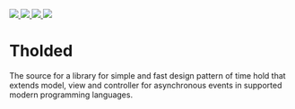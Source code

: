 <p>
 <a href="https://github.com/walberbeltrame/molded/releases" alt="Release notes">
  <img src="https://img.shields.io/github/v/tag/walberbeltrame/tholded.svg" />
 </a>
 <a href="https://github.com/walberbeltrame/tholded" alt="Language count">
  <img src="https://img.shields.io/github/languages/count/walberbeltrame/tholded.svg" />
 </a>
 <a href="https://travis-ci.org/walberbeltrame/tholded" alt="Tholded on TravisCI">
  <img src="https://travis-ci.org/walberbeltrame/tholded.svg" />
 </a>
 <a href="http://opensource.org/licenses/MIT" alt="MIT License">
  <img src="https://img.shields.io/github/license/walberbeltrame/tholded.svg" />
 </a>
</p>

# Tholded
The source for a library for simple and fast design pattern of time hold that extends model, view and controller for asynchronous events in supported modern programming languages.